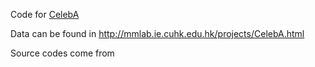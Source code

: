 Code for [CelebA](http://mmlab.ie.cuhk.edu.hk/projects/CelebA.html)

Data can be found in http://mmlab.ie.cuhk.edu.hk/projects/CelebA.html

Source codes come from 
